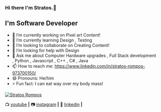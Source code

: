 ### Hi there I'm Stratos.👋

## I'm Software Developer 

- 🔭 I’m currently working on Pixel art Content!
- 🌱 I’m currently learning Design , Testing 
- 👯 I’m looking to collaborate on Creating Content!
- 🤔 I’m looking for help with Design
- 💬 Ask me about Computer Hardware upgrades , Full Stack development , Python , Javascript , C++ , C# , Java 
- 📫 How to reach me: https://www.linkedin.com/in/stratos-rompos-973700150/
- 😄 Pronouns: He/him
- ⚡ Fun fact: I can eat way over my body mass!

[![Stratos Rompos][banner]][website]

📺 [youtube][youtube] **|** 
📷 [instagram][instagram] **|** 
👔 [linkedin][linkedin] **|**

[banner]: (https://user-images.githubusercontent.com/64089173/103980140-f3f0a000-5187-11eb-9eb0-ea6ac2b0ffa4.png)

[website]: https://super-heroes-quest.netlify.app
[youtube]: https://www.youtube.com/results?search_query=Stratosro+Rompos
[instagram]: https://instagram.com/stratos_rompos
[linkedin]: https://www.linkedin.com/in/stratos-rompos-973700150/
